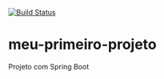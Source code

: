 [![Build Status](https://travis-ci.org/JonatasFO/meu-primeiro-projeto.svg?branch=master)](https://travis-ci.org/JonatasFO/meu-primeiro-projeto)
# meu-primeiro-projeto
Projeto com Spring Boot
